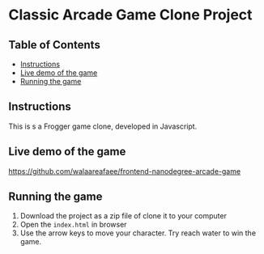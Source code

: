 # Classic Arcade Game Clone Project

## Table of Contents

- [Instructions](#instructions)
- [Live demo of the game](#Live-demo-of-the-game)
- [Running the game](#Running-the-game)


## Instructions

This is s a Frogger game clone, developed in Javascript.

## Live demo of the game

https://github.com/walaareafaee/frontend-nanodegree-arcade-game

## Running the game

1. Download the project as a zip file of clone it to your computer
2. Open the `index.html` in browser
3. Use the arrow keys to move your character. Try reach water to win the game.


